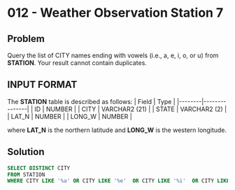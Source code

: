 # 012 - Weather Observation Station 7
## Problem

Query the list of CITY names ending with vowels (i.e., a, e, i, o, or u) from **STATION**. Your result cannot contain duplicates.

## INPUT FORMAT

The **STATION** table is described as follows:
| Field	 | Type          |
|--------|---------------|
| ID	   | NUMBER        |
| CITY	 | VARCHAR2 (21) |
| STATE	 | VARCHAR2 (2)  |
| LAT_N	 | NUMBER        |
| LONG_W | NUMBER        |

where **LAT_N** is the northern latitude and **LONG_W** is the western longitude.

## Solution
```sql
SELECT DISTINCT CITY 
FROM STATION 
WHERE CITY LIKE '%a' OR CITY LIKE '%e'  OR CITY LIKE '%i'  OR CITY LIKE '%o'  OR CITY LIKE '%u';
```
